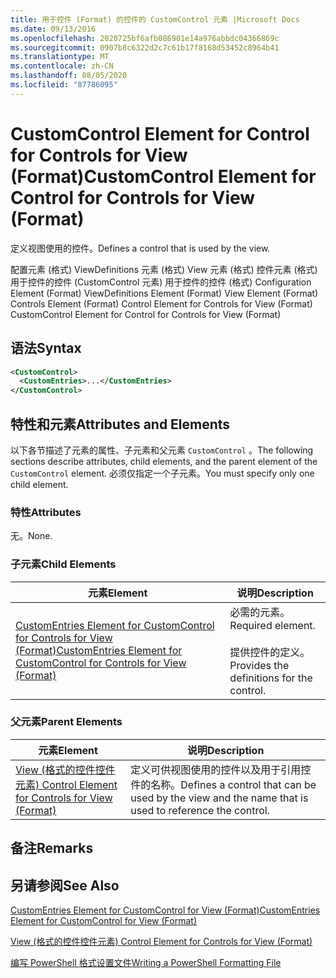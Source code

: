 ```yaml
---
title: 用于控件 (Format) 的控件的 CustomControl 元素 |Microsoft Docs
ms.date: 09/13/2016
ms.openlocfilehash: 2020725bf6afb086901e14a976abbdc04366869c
ms.sourcegitcommit: 0907b8c6322d2c7c61b17f8168d53452c8964b41
ms.translationtype: MT
ms.contentlocale: zh-CN
ms.lasthandoff: 08/05/2020
ms.locfileid: "87786095"
---
```

# <a name="customcontrol-element-for-control-for-controls-for-view-format"></a><span data-ttu-id="99ef2-102">CustomControl Element for Control for Controls for View (Format)</span><span class="sxs-lookup"><span data-stu-id="99ef2-102">CustomControl Element for Control for Controls for View (Format)</span></span>

<span data-ttu-id="99ef2-103">定义视图使用的控件。</span><span class="sxs-lookup"><span data-stu-id="99ef2-103">Defines a control that is used by the view.</span></span>

<span data-ttu-id="99ef2-104">配置元素 (格式) ViewDefinitions 元素 (格式) View 元素 (格式) 控件元素 (格式) 用于控件的控件 (CustomControl 元素) 用于控件的控件 (格式) </span><span class="sxs-lookup"><span data-stu-id="99ef2-104">Configuration Element (Format) ViewDefinitions Element (Format) View Element (Format) Controls Element (Format) Control Element for Controls for View (Format) CustomControl Element for Control for Controls for View (Format)</span></span>

## <a name="syntax"></a><span data-ttu-id="99ef2-105">语法</span><span class="sxs-lookup"><span data-stu-id="99ef2-105">Syntax</span></span>

```xml
<CustomControl>
  <CustomEntries>...</CustomEntries>
</CustomControl>
```

## <a name="attributes-and-elements"></a><span data-ttu-id="99ef2-106">特性和元素</span><span class="sxs-lookup"><span data-stu-id="99ef2-106">Attributes and Elements</span></span>

<span data-ttu-id="99ef2-107">以下各节描述了元素的属性、子元素和父元素 `CustomControl` 。</span><span class="sxs-lookup"><span data-stu-id="99ef2-107">The following sections describe attributes, child elements, and the parent element of the `CustomControl` element.</span></span> <span data-ttu-id="99ef2-108">必须仅指定一个子元素。</span><span class="sxs-lookup"><span data-stu-id="99ef2-108">You must specify only one child element.</span></span>

### <a name="attributes"></a><span data-ttu-id="99ef2-109">特性</span><span class="sxs-lookup"><span data-stu-id="99ef2-109">Attributes</span></span>

<span data-ttu-id="99ef2-110">无。</span><span class="sxs-lookup"><span data-stu-id="99ef2-110">None.</span></span>

### <a name="child-elements"></a><span data-ttu-id="99ef2-111">子元素</span><span class="sxs-lookup"><span data-stu-id="99ef2-111">Child Elements</span></span>

|<span data-ttu-id="99ef2-112">元素</span><span class="sxs-lookup"><span data-stu-id="99ef2-112">Element</span></span>|<span data-ttu-id="99ef2-113">说明</span><span class="sxs-lookup"><span data-stu-id="99ef2-113">Description</span></span>|
|-------------|-----------------|
|[<span data-ttu-id="99ef2-114">CustomEntries Element for CustomControl for Controls for View (Format)</span><span class="sxs-lookup"><span data-stu-id="99ef2-114">CustomEntries Element for CustomControl for Controls for View (Format)</span></span>](./customentries-element-for-customcontrol-for-controls-for-view-format.md)|<span data-ttu-id="99ef2-115">必需的元素。</span><span class="sxs-lookup"><span data-stu-id="99ef2-115">Required element.</span></span><br /><br /> <span data-ttu-id="99ef2-116">提供控件的定义。</span><span class="sxs-lookup"><span data-stu-id="99ef2-116">Provides the definitions for the control.</span></span>|

### <a name="parent-elements"></a><span data-ttu-id="99ef2-117">父元素</span><span class="sxs-lookup"><span data-stu-id="99ef2-117">Parent Elements</span></span>

|<span data-ttu-id="99ef2-118">元素</span><span class="sxs-lookup"><span data-stu-id="99ef2-118">Element</span></span>|<span data-ttu-id="99ef2-119">说明</span><span class="sxs-lookup"><span data-stu-id="99ef2-119">Description</span></span>|
|-------------|-----------------|
|[<span data-ttu-id="99ef2-120">View (格式的控件控件元素) </span><span class="sxs-lookup"><span data-stu-id="99ef2-120">Control Element for Controls for View (Format)</span></span>](./control-element-for-controls-for-view-format.md)|<span data-ttu-id="99ef2-121">定义可供视图使用的控件以及用于引用控件的名称。</span><span class="sxs-lookup"><span data-stu-id="99ef2-121">Defines a control that can be used by the view and the name that is used to reference the control.</span></span>|

## <a name="remarks"></a><span data-ttu-id="99ef2-122">备注</span><span class="sxs-lookup"><span data-stu-id="99ef2-122">Remarks</span></span>

## <a name="see-also"></a><span data-ttu-id="99ef2-123">另请参阅</span><span class="sxs-lookup"><span data-stu-id="99ef2-123">See Also</span></span>

[<span data-ttu-id="99ef2-124">CustomEntries Element for CustomControl for View (Format)</span><span class="sxs-lookup"><span data-stu-id="99ef2-124">CustomEntries Element for CustomControl for View (Format)</span></span>](./customentries-element-for-customcontrol-for-controls-for-configuration-format.md)

[<span data-ttu-id="99ef2-125">View (格式的控件控件元素) </span><span class="sxs-lookup"><span data-stu-id="99ef2-125">Control Element for Controls for View (Format)</span></span>](./control-element-for-controls-for-view-format.md)

[<span data-ttu-id="99ef2-126">编写 PowerShell 格式设置文件</span><span class="sxs-lookup"><span data-stu-id="99ef2-126">Writing a PowerShell Formatting File</span></span>](./writing-a-powershell-formatting-file.md)
